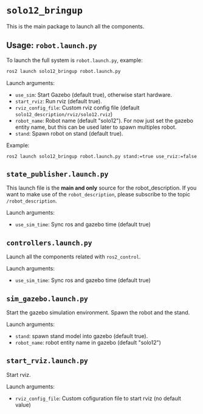 # `solo12_bringup`

This is the main package to launch all the components.

## Usage: `robot.launch.py`

To launch the full system is `robot.launch.py`, example:

```bash
ros2 launch solo12_bringup robot.launch.py
```

Launch arguments:
- `use_sim`: Start Gazebo (default true), otherwise start hardware.
- `start_rviz`: Run rviz (default true).
- `rviz_config_file`: Custom rviz config file (default `solo12_description/rviz/solo12.rviz`)
- `robot_name`: Robot name (default "solo12"). For now just set the gazebo entity name, but this can be used later to spawn multiples robot.
- `stand`: Spawn robot on stand (default true).

Example:

```
ros2 launch solo12_bringup robot.launch.py stand:=true use_rviz:=false
```

## `state_publisher.launch.py`

This launch file is the **main and only** source for the robot_description. If you want to make use of the `robot_description`, please subscribe to the topic `/robot_description`.

Launch arguments:
- `use_sim_time`: Sync ros and gazebo time (default true)

## `controllers.launch.py`

Launch all the components related with `ros2_control`.

Launch arguments:
- `use_sim_time`: Sync ros and gazebo time (default true)

## `sim_gazebo.launch.py`

Start the gazebo simulation environment. Spawn the robot and the stand.

Launch arguments:
- `stand`: spawn stand model into gazebo (default true).
- `robot_name`: robot entity name in gazebo (default "solo12")

## `start_rviz.launch.py`

Start rviz.

Launch arguments:
- `rviz_config_file`: Custom cofiguration file to start rviz (no default value)
